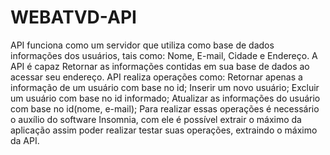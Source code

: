 # WEBATVD-API

API funciona como um servidor que utiliza como base de dados informações 
dos usuários, tais como: Nome, E-mail, Cidade e Endereço. 
A API é capaz Retornar as informações contidas em sua base de dados ao acessar seu endereço.
API realiza operações como: 
Retornar apenas a informação de um usuário com base no id;
Inserir um novo usuário;
Excluir um usuário com base no id informado;
Atualizar as informações do usuário com base no id(nome, e-mail);
Para realizar essas operações é necessário o auxílio do software Insomnia, com ele é possível extrair o máximo da aplicação assim poder realizar testar suas operações, extraindo o máximo da API. 
